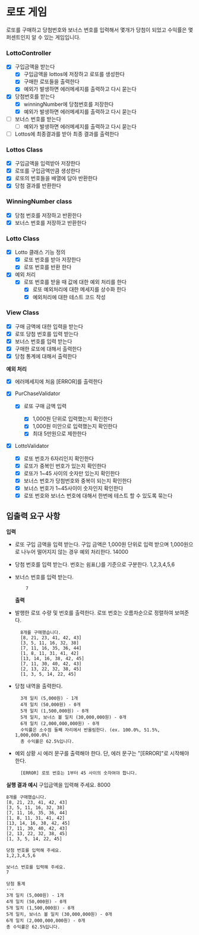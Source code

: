 # 로또 게임

로또를 구매하고
당첨번호와 보너스 번호를 입력해서
몇개가 당첨이 되었고 수익률은 몇 퍼센트인지 알 수 있는 게임입니다.

### LottoController

- [x] 구입금액을 받는다
  - [x] 구입금액을 lottos에 저장하고 로또를 생성한다
  - [x] 구매한 로또들을 출력한다
  - [x] 예외가 발생하면 에러메세지를 출력하고 다시 묻는다
- [x] 당첨번호를 받는다
  - [x] winningNumber에 당첨번호를 저장한다
  - [x] 예외가 발생하면 에러메세지를 출력하고 다시 묻는다
- [ ] 보너스 번호를 받는다
  - [ ] 예외가 발생하면 에러메세지를 출력하고 다시 묻는다
- [ ] Lottos에 최종결과를 받아 최종 결과를 출력한다

### Lottos Class

- [x] 구입금액을 입력받아 저장한다
- [x] 로또를 구입금액만큼 생성한다
- [x] 로또의 번호들을 배열에 담아 반환한다
- [x] 당첨 결과를 반환한다

### WinningNumber class

- [x] 당첨 번호를 저장하고 반환한다
- [x] 보너스 번호를 저장하고 반환한다

### Lotto Class

- [x] Lotto 클래스 기능 정의
  - [x] 로또 번호를 받아 저장한다
  - [x] 로또 번호를 반환 한다
- [x] 예외 처리
  - [x] 로또 번호를 받을 때 값에 대한 예외 처리를 한다
    - [x] 로또 예외처리에 대한 메세지를 상수화 한다
    - [x] 예외처리에 대한 테스트 코드 작성

### View Class

- [x] 구매 금액에 대한 입력을 받는다
- [x] 로또 당첨 번호를 입력 받는다
- [x] 보너스 번호를 입력 받는다
- [x] 구매한 로또에 대해서 출력한다
- [x] 당첨 통계에 대해서 출력한다

**예외 처리**

- [x] 에러메세지에 처음 [ERROR]를 출력한다

- [x] PurChaseValidator

  - [x] 로또 구매 금액 입력

    - [x] 1,000원 단위로 입력했는지 확인한다
    - [x] 1,000원 미안으로 입력했는지 확인한다
    - [x] 최대 5만원으로 제한한다

- [x] LottoValidator

  - [x] 로또 번호가 6자리인지 확인한다
  - [x] 로또가 중복인 번호가 있는지 확인한다
  - [x] 로또가 1~45 사이의 숫자만 있는지 확인한다
  - [x] 보너스 번호가 당첨번호와 중복이 되는지 확인한다
  - [x] 보너스 번호가 1~45사이이 숫자인지 확인한다
  - [x] 로또 번호와 보너스 번호에 대해서 한번에 테스트 할 수 있도록 묶는다

## 입출력 요구 사항

**입력**

- 로또 구입 금액을 입력 받는다. 구입 금액은 1,000원 단위로 입력 받으며 1,000원으로 나누어 떨어지지 않는 경우 예외 처리한다.
  14000
- 당첨 번호를 입력 받는다. 번호는 쉼표(,)를 기준으로 구분한다.
  1,2,3,4,5,6
- 보너스 번호를 입력 받는다.

          7

  **출력**

- 발행한 로또 수량 및 번호를 출력한다. 로또 번호는 오름차순으로 정렬하여 보여준다.

        8개를 구매했습니다.
        [8, 21, 23, 41, 42, 43]
        [3, 5, 11, 16, 32, 38]
        [7, 11, 16, 35, 36, 44]
        [1, 8, 11, 31, 41, 42]
        [13, 14, 16, 38, 42, 45]
        [7, 11, 30, 40, 42, 43]
        [2, 13, 22, 32, 38, 45]
        [1, 3, 5, 14, 22, 45]

- 당첨 내역을 출력한다.

        3개 일치 (5,000원) - 1개
        4개 일치 (50,000원) - 0개
        5개 일치 (1,500,000원) - 0개
        5개 일치, 보너스 볼 일치 (30,000,000원) - 0개
        6개 일치 (2,000,000,000원) - 0개
        수익률은 소수점 둘째 자리에서 반올림한다. (ex. 100.0%, 51.5%, 1,000,000.0%)
        총 수익률은 62.5%입니다.

- 예외 상황 시 에러 문구를 출력해야 한다. 단, 에러 문구는 "[ERROR]"로 시작해야 한다.

        [ERROR] 로또 번호는 1부터 45 사이의 숫자여야 합니다.

**실행 결과 예시**
구입금액을 입력해 주세요.
8000

    8개를 구매했습니다.
    [8, 21, 23, 41, 42, 43]
    [3, 5, 11, 16, 32, 38]
    [7, 11, 16, 35, 36, 44]
    [1, 8, 11, 31, 41, 42]
    [13, 14, 16, 38, 42, 45]
    [7, 11, 30, 40, 42, 43]
    [2, 13, 22, 32, 38, 45]
    [1, 3, 5, 14, 22, 45]

    당첨 번호를 입력해 주세요.
    1,2,3,4,5,6

    보너스 번호를 입력해 주세요.
    7

    당첨 통계
    ---
    3개 일치 (5,000원) - 1개
    4개 일치 (50,000원) - 0개
    5개 일치 (1,500,000원) - 0개
    5개 일치, 보너스 볼 일치 (30,000,000원) - 0개
    6개 일치 (2,000,000,000원) - 0개
    총 수익률은 62.5%입니다.
